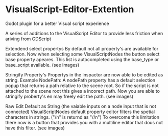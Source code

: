 # VisualScript-Editor-Extention
Godot plugin for a better Visual script experience

A series of additions to the VisualScript Editor to provide less friction when ariving from GDScript

Extendend select propertys
  By default not all property's are available for selection.
  Now when selecting some VisualScriptNodes the button select base property apeares.
  This list is autocompleted using the base_type or base_script available.
  (see images)

Stringify Property's
  Propertys in the inspactor are now able to be edited as string.
  Example NodePath:
    A nodePath property has a default selection popup that returns a path relative to the scene root.
    So if the script is not attached to the scene root this gives a incorect path.
    Now you are able to stringify proberty's en may freely edit the path.
  (see images)

Raw Edit Default as String
  (the vaiable inputs on a node input that is not connected)
  VisualScriptNodes default property editor filters the spetial characters in strings. ("/n" is returnd as "//n")
  To overcome this limitation there now is a button that provides you with a multiline editor that dous not have this filter.
  (see images)
  
